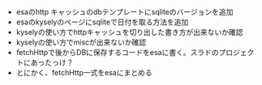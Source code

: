 - esaのhttp キャッシュのdbテンプレートにsqliteのバージョンを追加
- esaのkyselyのページにsqliteで日付を取る方法を追加
- kyselyの使い方でhttpキャッシュを切り出した書き方が出来ないか確認
- kyselyの使い方でmiscが出来ないか確認
- fetchHttpで後からDBに保存するコードをesaに書く。スラドのプロジェクトにあったっけ？
- とにかく、fetchHttp一式をesaにまとめる
